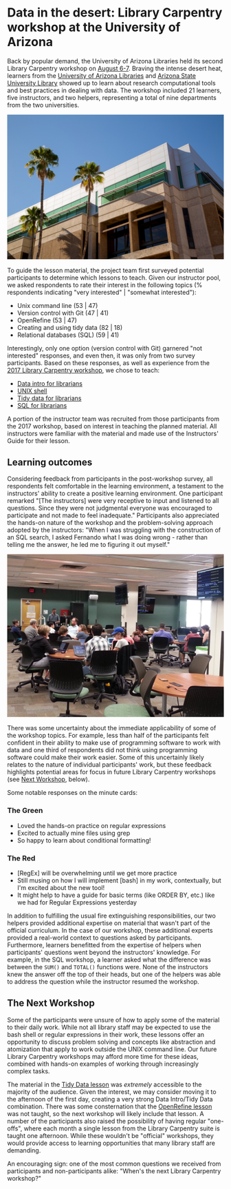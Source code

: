# Data in the desert: Library Carpentry workshop at the University of Arizona

Back by popular demand, the University of Arizona Libraries held its second Library Carpentry workshop on [August 6-7](https://jcoliver.github.io/2018-08-06-lc-tucson). Braving the intense desert heat, learners from the [University of Arizona Libraries](http://new.library.arizona.edu/) and [Arizona State University Library](https://lib.asu.edu/) showed up to learn about research computational tools and best practices in dealing with data. The workshop included 21 learners, five instructors, and two helpers, representing a total of nine departments from the two universities.

![The majestic Main Library at the University of Arizona. Photo by Aengus Anderson](majestic-ual.png)

To guide the lesson material, the project team first surveyed potential participants to determine which lessons to teach. Given our instructor pool, we asked respondents to rate their interest in the following topics (% respondents indicating "very interested" | "somewhat interested"):

+ Unix command line (53 | 47)
+ Version control with Git (47 | 41)
+ OpenRefine (53 | 47)
+ Creating and using tidy data (82 | 18)
+ Relational databases (SQL) (59 | 41)

Interestingly, only one option (version control with Git) garnered "not interested" responses, and even then, it was only from two survey participants. Based on these responses, as well as experience from the [2017 Library Carpentry workshop](https://jcoliver.github.io/2017-08-09-lc-tucson/), we chose to teach:

+ [Data intro for librarians](https://librarycarpentry.github.io/lc-data-intro/)
+ [UNIX shell](https://librarycarpentry.github.io/lc-shell/)
+ [Tidy data for librarians](https://librarycarpentry.github.io/lc-spreadsheets/)
+ [SQL for librarians](https://librarycarpentry.github.io/lc-sql/)

A portion of the instructor team was recruited from those participants from the 2017 workshop, based on interest in teaching the planned material. All instructors were familiar with the material and made use of the Instructors' Guide for their lesson.

## Learning outcomes

Considering feedback from participants in the post-workshop survey, all respondents felt comfortable in the learning environment, a testament to the instructors' ability to create a positive learning environment. One participant remarked "[The instructors] were very receptive to input and listened to all questions. Since they were not judgmental everyone was encouraged to participate and not made to feel inadequate." Participants also appreciated the hands-on nature of the workshop and the problem-solving approach adopted by the instructors: "When I was struggling with the construction of an SQL search, I asked Fernando what I was doing wrong - rather than telling me the answer, he led me to figuring it out myself."

![Ben Hickson brings the UNIX command line to the libraries](lc-shell.png)

There was some uncertainty about the immediate applicability of some of the workshop topics. For example, less than half of the participants felt confident in their ability to make use of programming software to work with data and one third of respondents did not think using programming software could make their work easier. Some of this uncertainly likely relates to the nature of individual participants' work, but these feedback highlights potential areas for focus in future Library Carpentry workshops (see [Next Workshop](#the-next-workshop), below).

Some notable responses on the minute cards:
### The Green
+ Loved the hands-on practice on regular expressions
+ Excited to actually mine files using grep
+ So happy to learn about conditional formatting!

### The Red
+ [RegEx] will be overwhelming until we get more practice
+ Still musing on how I will implement [bash] in my work, contextually, but I'm excited about the new tool!
+ It might help to have a guide for basic terms (like ORDER BY, etc.) like we had for Regular Expressions yesterday

In addition to fulfilling the usual fire extinguishing responsibilities, our two helpers provided additional expertise on material that wasn't part of the official curriculum. In the case of our workshop, these additional experts provided a real-world context to questions asked by participants. Furthermore, learners benefitted from the expertise of helpers when participants' questions went beyond the instructors' knowledge. For example, in the SQL workshop, a learner asked what the difference was between the `SUM()` and `TOTAL()` functions were. None of the instructors knew the answer off the top of their heads, but one of the helpers was able to address the question while the instructor resumed the workshop.  

## The Next Workshop

Some of the participants were unsure of how to apply some of the material to their daily work. While not all library staff may be expected to use the bash shell or regular expressions in their work, these lessons offer an opportunity to discuss problem solving and concepts like abstraction and atomization that apply to work outside the UNIX command line. Our future Library Carpentry workshops may afford more time for these ideas, combined with hands-on examples of working through increasingly complex tasks. 

The material in the [Tidy Data lesson](https://librarycarpentry.github.io/lc-spreadsheets/) was _extremely_ accessible to the majority of the audience. Given the interest, we may consider moving it to the afternoon of the first day, creating a very strong Data Intro/Tidy Data combination. There was some consternation that the [OpenRefine lesson](https://librarycarpentry.github.io/lc-open-refine/) was not taught, so the next workshop will likely include that lesson. A number of the participants also raised the possibility of having regular "one-offs", where each month a single lesson from the Library Carpentry suite is taught one afternoon. While these wouldn't be "official" workshops, they would provide access to learning opportunities that many library staff are demanding.

An encouraging sign: one of the most common questions we received from participants and non-participants alike: "When's the next Library Carpentry workshop?"
